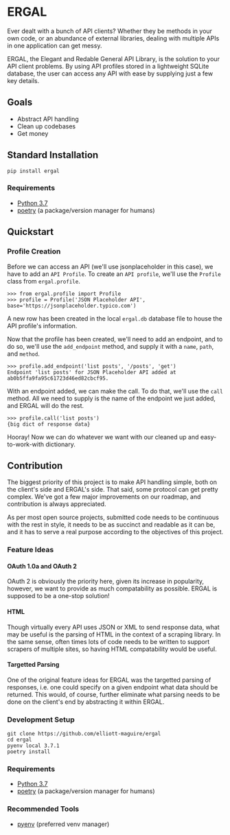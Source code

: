 ERGAL
=====

Ever dealt with a bunch of API clients? Whether they be methods in your own code, or an abundance of external libraries, dealing with multiple APIs in one application can get messy.

ERGAL, the Elegant and Redable General API Library, is the solution
to your API client problems. By using API profiles stored in a 
lightweight SQLite database, the user can access any API with ease
by supplying just a few key details.

Goals
-----

- Abstract API handling
- Clean up codebases
- Get money

Standard Installation
---------------------

    pip install ergal

### Requirements
- [Python 3.7](https://www.python.org/downloads/)
- [poetry](https://github.com/sdispater/poetry) (a package/version manager for humans)

Quickstart
-----------

### Profile Creation
Before we can access an API (we'll use jsonplaceholder in this case), we have to add an `API Profile`. To create an `API profile`, we'll use the `Profile` class from `ergal.profile`.

    >>> from ergal.profile import Profile
    >>> profile = Profile('JSON Placeholder API', base='https://jsonplaceholder.typico.com')

A new row has been created in the local `ergal.db` database file to house the API profile's information.

Now that the profile has been created, we'll need to add an endpoint, and to do so, we'll use the `add_endpoint` method, and supply it with a `name`, `path`, and `method`.

    >>> profile.add_endpoint('list posts', '/posts', 'get')
    Endpoint 'list posts' for JSON Placeholder API added at ab0b5ffa9fa95c61723d46ed82cbcf95.

With an endpoint added, we can make the call. To do that, we'll use the `call` method. All we need to supply is the name of the endpoint we just added, and ERGAL will do the rest.

    >>> profile.call('list posts')
    {big dict of response data}

Hooray! Now we can do whatever we want with our cleaned up and easy-to-work-with dictionary.


Contribution
------------

The biggest priority of this project is to make API handling simple, both on the client's side and ERGAL's side. That said, some protocol can get pretty complex. We've got a few major improvements on our roadmap, and contribution is always appreciated.

As per most open source projects, submitted code needs to be continuous with the rest in style, it needs to be as succinct and readable as it can be, and it has to serve a real purpose according to the objectives of this project.

### Feature Ideas

#### OAuth 1.0a and OAuth 2
OAuth 2 is obviously the priority here, given its increase in popularity, however, we want to provide as much compatability as possible. ERGAL is supposed to be a one-stop solution!

#### HTML
Though virtually every API uses JSON or XML to send response data, what may be useful is the parsing of HTML in the context of a scraping library. In the same sense, often times lots of code needs to be written to support scrapers of multiple sites, so having HTML compatability would be useful.

#### Targetted Parsing
One of the original feature ideas for ERGAL was the targetted parsing of responses, i.e. one could specify on a given endpoint what data should be returned. This would, of course, further eliminate what parsing needs to be done on the client's end by abstracting it within ERGAL.

### Development Setup

    git clone https://github.com/elliott-maguire/ergal
    cd ergal
    pyenv local 3.7.1
    poetry install

### Requirements
- [Python 3.7](https://www.python.org/downloads/)
- [poetry](https://github.com/sdispater/poetry) (a package/version manager for humans)

### Recommended Tools
- [pyenv](https://github.com/pyenv/pyenv) (preferred venv manager)